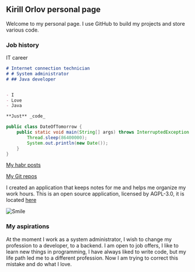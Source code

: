 ## Kirill Orlov personal page

Welcome to my personal page. I use GitHub to build my projects and store various code.

### Job history

IT career

```markdown
# Internet connection technician
# # System administrator
# ## Java developer


- I
- Love
- Java

**Just** _code_ 
```
```java
public class DateOfTomorrow {
    public static void main(String[] args) throws InterruptedException {
        Thread.sleep(86400000);
        System.out.println(new Date());
    }
}
```

[My habr posts](https://habr.com/ru/users/setaniel/posts)

[My Git repos](https://github.com/setaniel) 

I created an application that keeps notes for me and helps me organize my work hours. This is an open source application, licensed by AGPL-3.0, it is located [here](https://github.com/setaniel/timeShift.git)


![Smile](https://s8.hostingkartinok.com/uploads/images/2020/08/f6f880dda69a527f7d49b92c838913d7.jpg)



### My aspirations

At the moment I work as a system administrator, I wish to change my profession to a developer, to a backend. I am open to job offers, I like to learn new things in programming, I have always liked to write code, but my life path led me to a different profession. Now I am trying to correct this mistake and do what I love.
